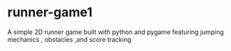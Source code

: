 # runner-game1
A simple 2D runner game built with python and pygame featuring jumping mechanics , obstacles ,and score tracking
